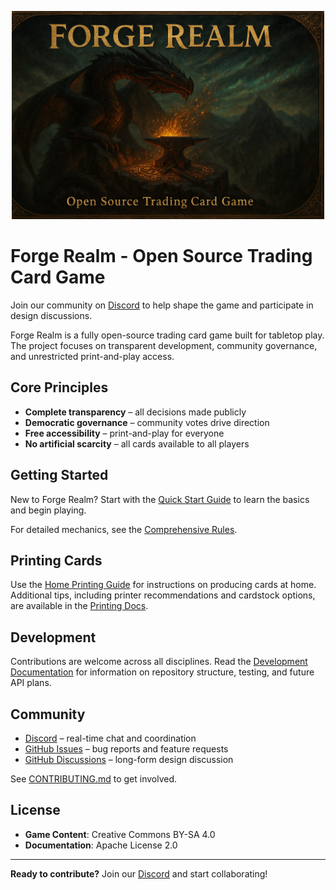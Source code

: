 <p align="center">
  <img src="https://github.com/dunamismax/images/blob/main/forge-realm/forge-realm-alt.png" alt="Forge Realm" width="500" />
</p>

# Forge Realm - Open Source Trading Card Game

Join our community on [Discord](https://discord.gg/KQTY8DfY) to help shape the game and participate in design discussions.

Forge Realm is a fully open-source trading card game built for tabletop play. The project focuses on transparent development, community governance, and unrestricted print-and-play access.

## Core Principles

- **Complete transparency** – all decisions made publicly
- **Democratic governance** – community votes drive direction
- **Free accessibility** – print-and-play for everyone
- **No artificial scarcity** – all cards available to all players

## Getting Started

New to Forge Realm? Start with the [Quick Start Guide](docs/gameplay/quick-start.md) to learn the basics and begin playing.

For detailed mechanics, see the [Comprehensive Rules](docs/gameplay/comprehensive-rules.md).

## Printing Cards

Use the [Home Printing Guide](docs/printing/home-printing-guide.md) for instructions on producing cards at home. Additional tips, including printer recommendations and cardstock options, are available in the [Printing Docs](docs/printing/).

## Development

Contributions are welcome across all disciplines. Read the [Development Documentation](docs/development/) for information on repository structure, testing, and future API plans.

## Community

- [Discord](https://discord.gg/KQTY8DfY) – real-time chat and coordination
- [GitHub Issues](https://github.com/dunamismax/forge-realm/issues) – bug reports and feature requests
- [GitHub Discussions](https://github.com/dunamismax/forge-realm/discussions) – long-form design discussion

See [CONTRIBUTING.md](CONTRIBUTING.md) to get involved.

## License

- **Game Content**: Creative Commons BY-SA 4.0
- **Documentation**: Apache License 2.0

---

**Ready to contribute?** Join our [Discord](https://discord.gg/KQTY8DfY) and start collaborating!
